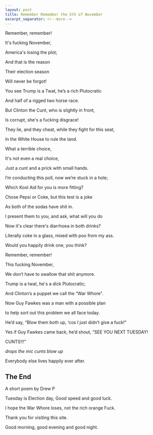 ```yaml
---
layout: post
title: Remember Remember the 5th of November
excerpt_separator: <!--more-->
---
```


<p>Remember, remember! </p>
<p>It's fucking November, </p>
<p>America's losing the plot;</p>
<p>And that is the reason</p>
<p>Their election season</p>
<p>Will never be forgot!</p>
<p>You see Trump is a Twat, he’s a rich Plutocratic</p>
<p>And half of a rigged two horse race.</p>
<p>But Clinton the Cunt, who is slightly in front,</p>
<p>Is corrupt, she's a fucking disgrace! </p><!--more-->
<p>They lie, and they cheat, while they fight for this seat,</p>
<p>In the White House to rule the land.</p>
<p>What a terrible choice,</p>
<p>It's not even a real choice,</p>
<p>Just a cunt and a prick with small hands.</p>


<p>I’m conducting this poll, now we’re stuck in a hole;</p>
<p>Which Kool Aid for you is more fitting?</p>
<p>Chose Pepsi or Coke, but this test is a joke</p> 
<p>As both of the sodas have shit in.</p>
<p>I present them to you, and ask, what will you do</p>
<p>Now it's clear there's diarrhoea in both drinks?</p>
<p>Literally coke in a glass, mixed with poo from my ass.</p>
<p>Would you happily drink one, you think?</p>


<p>Remember, remember!</p>
<p>This fucking November, </p>
<p>We don’t have to swallow that shit anymore.</p>
<p>Trump is a twat, he's a dick Plutocratic;</p>
<p>And Clinton’s a puppet we call the “War Whore".</p> 
<p>Now Guy Fawkes was a man with a possible plan</p>
<p>to help sort out this problem we all face today.</p>
<p>He’d say, “Blow them both up, ‘cos I just didn’t give a fuck!"</p>
<p>Yes if Guy Fawkes came back, he’d shout, “SEE YOU NEXT TUESDAY! </p>
<p>CUNTS!!!”</p>

*drops the mic*
*cunts blow up*


Everybody else lives happily ever after. 


## The End


A short poem by Drew P 

<p>Tuesday is Election day, Good speed and good luck.</p>
<p>I hope the War Whore loses, not the rich orange Fuck.</p> 
<p>Thank you for visiting this site. </p>
<p>Good morning, good evening and good night.</p> 
